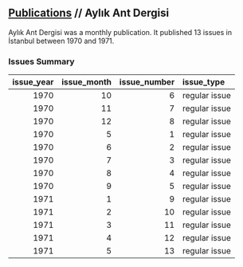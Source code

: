 ## [Publications](publications.md) // Aylık Ant Dergisi

Aylık Ant Dergisi was a monthly publication. It published 13 issues in İstanbul between 1970 and 1971.

### Issues Summary

|   issue_year |   issue_month |   issue_number | issue_type    |
|-------------:|--------------:|---------------:|:--------------|
|         1970 |            10 |              6 | regular issue |
|         1970 |            11 |              7 | regular issue |
|         1970 |            12 |              8 | regular issue |
|         1970 |             5 |              1 | regular issue |
|         1970 |             6 |              2 | regular issue |
|         1970 |             7 |              3 | regular issue |
|         1970 |             8 |              4 | regular issue |
|         1970 |             9 |              5 | regular issue |
|         1971 |             1 |              9 | regular issue |
|         1971 |             2 |             10 | regular issue |
|         1971 |             3 |             11 | regular issue |
|         1971 |             4 |             12 | regular issue |
|         1971 |             5 |             13 | regular issue |